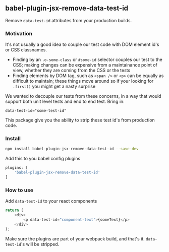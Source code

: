 ## babel-plugin-jsx-remove-data-test-id

Remove `data-test-id` attributes from your production builds.

### Motivation
It's not usually a good idea to couple our test code with DOM element id's or CSS classnames.
* Finding by an ```.o-some-class``` or ```#some-id``` selector couples our test to the CSS; making changes can be expensive from a maintainance point of view, whether they are coming from the CSS or the tests
* Finding elements by DOM tag, such as ```<span />``` or ```<p>``` can be equally as difficult to maintain; these things move around so if your looking for ```.first()``` you might get a nasty surprise

We wanted to decouple our tests from these concerns, in a way that would support both unit
level tests and end to end test. Bring in:

```data-test-id="some-test-id"```

This package give you the ability to strip these test id's from production code.

### Install

```bash
npm install babel-plugin-jsx-remove-data-test-id --save-dev
```

Add this to you babel config plugins

```javascript
plugins: [
    'babel-plugin-jsx-remove-data-test-id'
]
```

### How to use
Add `data-test-id` to your react components

```javascript
return (
    <div>
        <p data-test-id="component-text">{someText}</p>
    </div>
);
```

Make sure the plugins are part of your webpack build, and that's it. ```data-test-id```'s will be stripped.
